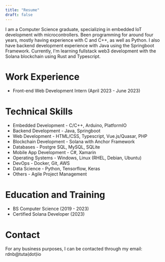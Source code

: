```yaml
---
title: "Resume"
draft: false
---
```


I am a Computer Science graduate, specializing in embedded IoT development with microcontrollers. Been programming for around four years, mostly having experience with C and C++, as well as Python. I also have backend development experience with Java using the Springboot Framework. Currently, I'm learning fullstack web3 development with the Solana blockchain using Rust and Typescript.

# Work Experience
+ Front-end Web Development Intern (April 2023 - June 2023)

# Technical Skills
+ Embedded Development -  C/C++, Arduino, PlatformIO
+ Backend Development - Java, Springboot
+ Web Development - HTML/CSS, Typescript, Vue.js/Quasar, PHP
+ Blockchain Development - Solana with Anchor Framework
+ Databases - Postgre SQL, MySQL, SQLite
+ Mobile App Development - C\#, Xamarin
+ Operating Systems - Windows, Linux (RHEL, Debian, Ubuntu) 
+ DevOps - Docker, Git, AWS
+ Data Science - Python, Tensorflow, Keras
+ Others - Agile Project Management

# Education and Training
+ BS Computer Science (2019 - 2023)
+ Certified Solana Developer (2023)

# Contact
For any business purposes, I can be contacted through my email: rdnb@tuta(dot)io
